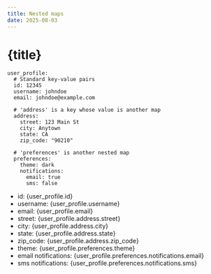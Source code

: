 ```yaml
---
title: Nested maps
date: 2025-08-03
---
```

# {title}

```
user_profile:
  # Standard key-value pairs
  id: 12345
  username: johndoe
  email: johndoe@example.com

  # 'address' is a key whose value is another map
  address:
    street: 123 Main St
    city: Anytown
    state: CA
    zip_code: "90210"

  # 'preferences' is another nested map
  preferences:
    theme: dark
    notifications:
      email: true
      sms: false
```

- id: {user_profile.id}
- username: {user_profile.username}
- email: {user_profile.email}
- street: {user_profile.address.street}
- city: {user_profile.address.city}
- state: {user_profile.address.state}
- zip_code: {user_profile.address.zip_code}
- theme: {user_profile.preferences.theme}
- email notifications: {user_profile.preferences.notifications.email}
- sms notifications: {user_profile.preferences.notifications.sms}